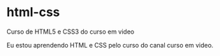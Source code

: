 # html-css
Curso de HTML5 e CSS3 do curso em video

Eu estou aprendendo HTML e CSS pelo curso do canal curso em video.
